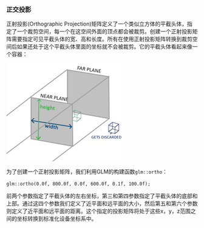 ### 正交投影

正射投影\(Orthographic Projection\)矩阵定义了一个类似立方体的平截头体，指定了一个裁剪空间，每一个在这空间外面的顶点都会被裁剪。创建一个正射投影矩阵需要指定可见平截头体的宽、高和长度。所有在使用正射投影矩阵转换到裁剪空间后如果还处于这个平截头体里面的坐标就不会被裁剪。它的平截头体看起来像一个容器：

![](/OPENGL/images/orthographic_frustum.png)

为了创建一个正射投影矩阵，我们利用GLM的构建函数`glm::ortho`：

```
glm::ortho(0.0f, 800.0f, 0.0f, 600.0f, 0.1f, 100.0f);
```

前两个参数指定了平截头体的左右坐标，第三和第四参数指定了平截头体的底部和上部。通过这四个参数我们定义了近平面和远平面的大小，然后第五和第六个参数则定义了近平面和远平面的距离。这个指定的投影矩阵将处于这些x，y，z范围之间的坐标转换到标准化设备坐标系中。

